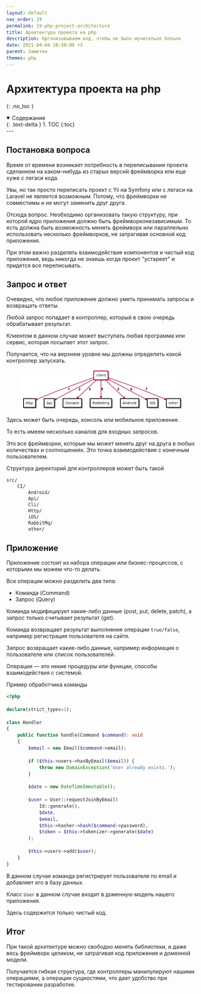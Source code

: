```yaml
---
layout: default
nav_order: 19
permalink: 19-php-project-architecture
title: Архитектура проекта на php
description: Организовываем код, чтобы не было мучительно больно
date: 2021-04-04 18:50:00 +3
parent: Заметки
themes: php
---
```


# Архитектура проекта на php
{: .no_toc }

<details open markdown="block">
  <summary>
    Содержание
  </summary>
  {: .text-delta }
1. TOC
{:toc}
</details>
---

## Постановка вопроса

Время от времени возникает потребность в переписывании проекта сделанном на каком-нибудь из старых версий фреймворка или еще хуже с легаси кода.

Увы, но так просто переписать проект с Yii на Symfony или с легаси на Laravel не является возможным.
Потому, что фреймворки не совместимы и не могут заменить друг друга.

Отсюда вопрос. Необходимо организовать такую структуру, при которой ядро приложения должно быть фреймворконезависимым.
То есть должна быть возможность менять фреймворк или параллельно использовать несколько фреймворков, не затрагивая основной код приложения.

При этом важно разделять взаимодействие компонентов и чистый код приложения, ведь никогда не знаешь когда проект "устареет" и придется все переписывать.

## Запрос и ответ

Очевидно, что любое приложение должно уметь принимать запросы и возвращать ответы.

Любой запрос попадает в контроллер, который в свою очередь обрабатывает результат.

Клиентом в данном случае может выступать любая программа или сервис, которая посылает этот запрос.

Получается, что на верхнем уровне мы должны определить какой контроллер запускать.

<figure>
  <img src="/assets/images/notes/19/ci.png" alt="Client Interface"  data-action="zoom">
</figure>

Здесь может быть очередь, консоль или мобильное приложение.

То есть имеем несколько каналов для входных запросов.

Это все фреймворки, которые мы может менять друг на друга в любых количествах и соотношениях.
Это точка взаимодействия с конечным пользователем.

Структура директорий для контроллеров может быть такой

```shell
src/
    CI/
        Android/
        Api/
        Cli/
        Http/
        iOS/
        RabbitMq/
        other/
```

## Приложение

Приложение состоит из набора операции или бизнес-процессов, с которыми мы можем что-то делать.

Все операции можно разделить два типа:

- Команда (Command)
- Запрос (Query)

Команда модифицирует какие-либо данные (post, put, delete, patch), а запрос только считывает результат (get).

Команда возвращает результат выполнения операции `true/false`, например регистрация пользователя на сайте.

Запрос возвращает какие-либо данные, например информация о пользователе или список пользователей.

Операции — это некие процедуры или функции, способы взаимодействия с системой.

Пример обработчика команды

```php
<?php

declare(strict_types=1);

class Handler
{
    public function handle(Command $command): void
    {
        $email = new Email($command->email);

        if ($this->users->hasByEmail($email)) {
            throw new DomainException('User already exists.');
        }

        $date = new DateTimeImmutable();

        $user = User::requestJoinByEmail(
            Id::generate(),
            $date,
            $email,
            $this->hasher->hash($command->password),
            $token = $this->tokenizer->generate($date)
        );

        $this->users->add($user);
    }
}
```

В данном случае команда регистрирует пользователя по email и добавляет его в базу данных.

Класс `User` в данном случае входит в доменную модель нашего приложения.

Здесь содержится только чистый код.

## Итог

При такой архитектуре можно свободно менять библиотеки, и даже весь фреймворк целиком, не затрагивая код приложения и доменной модели.

Получается гибкая структура, где контроллеры манипулируют нашими операциями, а операции сущностями, что дает удобство при
тестировании разработке.